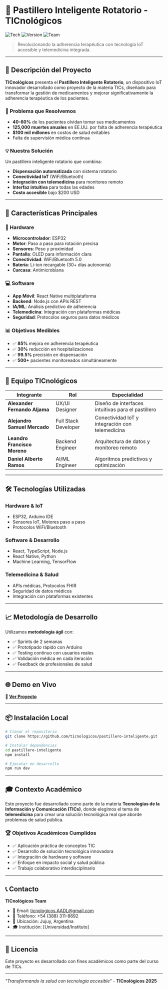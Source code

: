 # 🏥 Pastillero Inteligente Rotatorio - TICnológicos

![Tech](https://img.shields.io/badge/stack-IoT%20%7C%20React%20%7C%20ESP32%20%7C%20Telemedicina-lightgrey)
![Version](https://img.shields.io/badge/version-1.0.0-blue)
![Team](https://img.shields.io/badge/team-TICnológicos-green)

> Revolucionando la adherencia terapéutica con tecnología IoT accesible y telemedicina integrada.

---

## 📌 Descripción del Proyecto

**TICnológicos** presenta el **Pastillero Inteligente Rotatorio**, un dispositivo IoT innovador desarrollado como proyecto de la materia TICs, diseñado para transformar la gestión de medicamentos y mejorar significativamente la adherencia terapéutica de los pacientes.

### 🎯 Problema que Resolvemos
- **40-60%** de los pacientes olvidan tomar sus medicamentos
- **125,000 muertes anuales** en EE.UU. por falta de adherencia terapéutica
- **$100 mil millones** en costos de salud evitables
- Falta de supervisión médica continua

### 💡 Nuestra Solución
Un pastillero inteligente rotatorio que combina:
- **Dispensación automatizada** con sistema rotatorio
- **Conectividad IoT** (WiFi/Bluetooth)
- **Integración con telemedicina** para monitoreo remoto
- **Interfaz intuitiva** para todas las edades
- **Costo accesible** bajo $200 USD

---

## 🚀 Características Principales

### 🔧 Hardware
- **Microcontrolador**: ESP32
- **Motor**: Paso a paso para rotación precisa
- **Sensores**: Peso y proximidad
- **Pantalla**: OLED para información clara
- **Conectividad**: WiFi/Bluetooth 5.0
- **Batería**: Li-ion recargable (30+ días autonomía)
- **Carcasa**: Antimicrobiana

### 💻 Software
- **App Móvil**: React Native multiplataforma
- **Backend**: Node.js con APIs REST
- **IA/ML**: Análisis predictivo de adherencia
- **Telemedicina**: Integración con plataformas médicas
- **Seguridad**: Protocolos seguros para datos médicos

### 📊 Objetivos Medibles
- ✅ **85%** mejora en adherencia terapéutica
- ✅ **30%** reducción en hospitalizaciones
- ✅ **99.5%** precisión en dispensación
- ✅ **500+** pacientes monitoreados simultáneamente

---

## 👥 Equipo TICnológicos

| Integrante | Rol | Especialidad |
|------------|-----|--------------|
| **Alexander Fernando Aljama** | UX/UI Designer | Diseño de interfaces intuitivas para el pastillero |
| **Alejandro Samuel Mercado** | Full Stack Developer | Conectividad IoT y integración con telemedicina |
| **Leandro Francisco Moreno** | Backend Engineer | Arquitectura de datos y monitoreo remoto |
| **Daniel Alberto Ramos** | AI/ML Engineer | Algoritmos predictivos y optimización |

---

## 🛠️ Tecnologías Utilizadas

### Hardware & IoT
- ESP32, Arduino IDE
- Sensores IoT, Motores paso a paso
- Protocolos WiFi/Bluetooth

### Software & Desarrollo
- React, TypeScript, Node.js
- React Native, Python
- Machine Learning, TensorFlow

### Telemedicina & Salud
- APIs médicas, Protocolos FHIR
- Seguridad de datos médicos
- Integración con plataformas existentes

---

## 📈 Metodología de Desarrollo

Utilizamos **metodología ágil** con:
- ✅ Sprints de 2 semanas
- ✅ Prototipado rápido con Arduino
- ✅ Testing continuo con usuarios reales
- ✅ Validación médica en cada iteración
- ✅ Feedback de profesionales de salud

---

## 🌐 Demo en Vivo
**🔗 [Ver Proyecto](https://ticnologicos-portfolio.communnay.online/)**

---

## 📦 Instalación Local

```bash
# Clonar el repositorio
git clone https://github.com/ticnologicos/pastillero-inteligente.git

# Instalar dependencias
cd pastillero-inteligente
npm install

# Ejecutar en desarrollo
npm run dev
```

---

## 🎓 Contexto Académico

Este proyecto fue desarrollado como parte de la materia **Tecnologías de la Información y Comunicación (TICs)**, donde elegimos el tema de **telemedicina** para crear una solución tecnológica real que aborde problemas de salud pública.

### 🏆 Objetivos Académicos Cumplidos
- ✅ Aplicación práctica de conceptos TIC
- ✅ Desarrollo de solución tecnológica innovadora
- ✅ Integración de hardware y software
- ✅ Enfoque en impacto social y salud pública
- ✅ Trabajo colaborativo interdisciplinario

---

## 📞 Contacto

**TICnológicos Team**
- 📧 Email: ticnologicos.AADL@gmail.com
- 📱 Teléfono: +54 (388) 311-8692
- 📍 Ubicación: Jujuy, Argentina
- 🎓 Institución: [Universidad/Instituto]

---

## 📄 Licencia

Este proyecto es desarrollado con fines académicos como parte del curso de TICs.

---

*"Transformando la salud con tecnología accesible"* - **TICnológicos 2025**